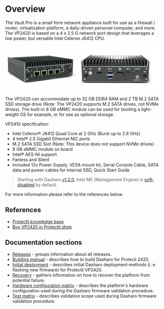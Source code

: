 # Overview

The Vault Pro is a small form network appliance built for use as a firewall
/ router, virtualization platform, a daily-driven personal computer,
and more. The VP2420 is based on a 4 x 2.5 G network port design that leverages
a low power, but versatile Intel Celeron J6412 CPU.

![](/images/VP2420.png)

The VP2420 can accommodate up to 32 GB DDR4 RAM and 2 TB M.2 SATA SSD
storage drive (Note: The VP2420 supports M.2 SATA drives, not NVMe
drives). The built-in 8 GB eMMC module can be used for booting a
light-weight OS for example, or for use as optional storage.

VP2410 specification:

* Intel Celeron® J6412 Quad Core at 2 GHz (Burst up to 2.6 GHz)
* 4 Intel® 2.5 Gigabit Ethernet NIC ports
* M.2 SATA SSD Slot (Note: This device does not support NVMe drives)
* 8 GB eMMC module on board
* Intel® AES-NI support
* Fanless and Silent
* Included 12v Power Supply, VESA mount kit, Serial Console Cable,
SATA data and power cables for internal SSD, Quick Start Guide

> Starting with Dasharo [v1.2.0](releases.md#v120-2024-05-16), Intel ME
> (Management Engine) is [soft-disabled](../../osf-trivia-list/me.md#soft-disabling-me)
> by default.

For more information please refer to the references below.

## References

* [Protectli knowledge base](https://kb.protectli.com/)
* [Buy VP2420 in Protectli shop](https://eu.protectli.com/product/vp2420/)

## Documentation sections

* [Releases](releases.md) - groups information about all releases.
* [Building manual](building-manual.md) - describes how to build Dasharo for
    Protecli 2420.
* [Initial deployment](initial-deployment.md) - describes initial Dasharo
    deployment methods (i. e. flashing new firmware) for Protectli VP2420.
* [Recovery](recovery.md) - gathers information on how to recover the platform
    from potential failure.
* [Hardware configuration matrix](hardware-matrix.md) - describes the
    platform's hardware configuration used during the Dasharo firmware
    validation procedure.
* [Test matrix](test-matrix.md) - describes validation scope used during
    Dasharo firmware validation procedure.
